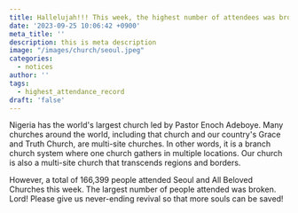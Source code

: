```yaml
---
title: Hallelujah!!! This week, the highest number of attendees was broken with 166,399 people attending!
date: '2023-09-25 10:06:42 +0900'
meta_title: ''
description: this is meta description
image: "/images/church/seoul.jpeg"
categories:
  - notices
author: ''
tags:
  - highest_attendance_record
draft: 'false'
---
```


Nigeria has the world's largest church led by Pastor Enoch Adeboye. Many churches around the world, including that church and our country's Grace and Truth Church, are multi-site churches. In other words, it is a branch church system where one church gathers in multiple locations. Our church is also a multi-site church that transcends regions and borders.

However, a total of 166,399 people attended Seoul and All Beloved Churches this week. The largest number of people attended was broken. Lord! Please give us never-ending revival so that more souls can be saved!
